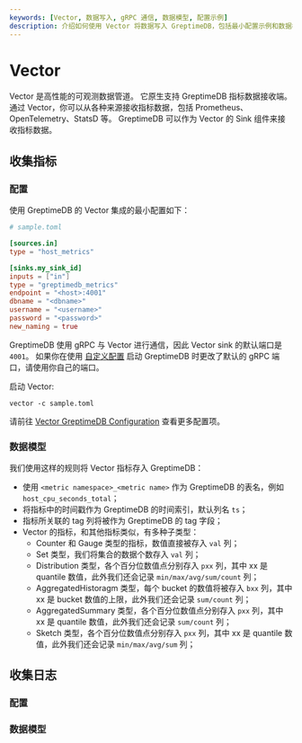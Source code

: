 ```yaml
---
keywords: [Vector, 数据写入, gRPC 通信, 数据模型, 配置示例]
description: 介绍如何使用 Vector 将数据写入 GreptimeDB，包括最小配置示例和数据模型的映射规则。
---
```


# Vector

Vector 是高性能的可观测数据管道。
它原生支持 GreptimeDB 指标数据接收端。
通过 Vector，你可以从各种来源接收指标数据，包括 Prometheus、OpenTelemetry、StatsD 等。
GreptimeDB 可以作为 Vector 的 Sink 组件来接收指标数据。

## 收集指标

### 配置

使用 GreptimeDB 的 Vector 集成的最小配置如下：

```toml
# sample.toml

[sources.in]
type = "host_metrics"

[sinks.my_sink_id]
inputs = ["in"]
type = "greptimedb_metrics"
endpoint = "<host>:4001"
dbname = "<dbname>"
username = "<username>"
password = "<password>"
new_naming = true
```

GreptimeDB 使用 gRPC 与 Vector 进行通信，因此 Vector sink 的默认端口是 `4001`。
如果你在使用 [自定义配置](/user-guide/deployments/configuration.md#configuration-file) 启动 GreptimeDB 时更改了默认的 gRPC 端口，请使用你自己的端口。

启动 Vector:

```
vector -c sample.toml
```

请前往 [Vector GreptimeDB Configuration](https://vector.dev/docs/reference/configuration/sinks/greptimedb_metrics/) 查看更多配置项。

### 数据模型

我们使用这样的规则将 Vector 指标存入 GreptimeDB：

- 使用 `<metric namespace>_<metric name>` 作为 GreptimeDB 的表名，例如 `host_cpu_seconds_total`；
- 将指标中的时间戳作为 GreptimeDB 的时间索引，默认列名 `ts`；
- 指标所关联的 tag 列将被作为 GreptimeDB 的 tag 字段；
- Vector 的指标，和其他指标类似，有多种子类型：
  - Counter 和 Gauge 类型的指标，数值直接被存入 `val` 列；
  - Set 类型，我们将集合的数据个数存入 `val` 列；
  - Distribution 类型，各个百分位数值点分别存入 `pxx` 列，其中 xx 是 quantile 数值，此外我们还会记录 `min/max/avg/sum/count` 列；
  - AggregatedHistoragm 类型，每个 bucket 的数值将被存入 `bxx` 列，其中 xx 是 bucket 数值的上限，此外我们还会记录 `sum/count` 列；
  - AggregatedSummary 类型，各个百分位数值点分别存入 `pxx` 列，其中 xx 是 quantile 数值，此外我们还会记录 `sum/count` 列；
  - Sketch 类型，各个百分位数值点分别存入 `pxx` 列，其中 xx 是 quantile 数值，此外我们还会记录 `min/max/avg/sum` 列；


## 收集日志

### 配置

### 数据模型

